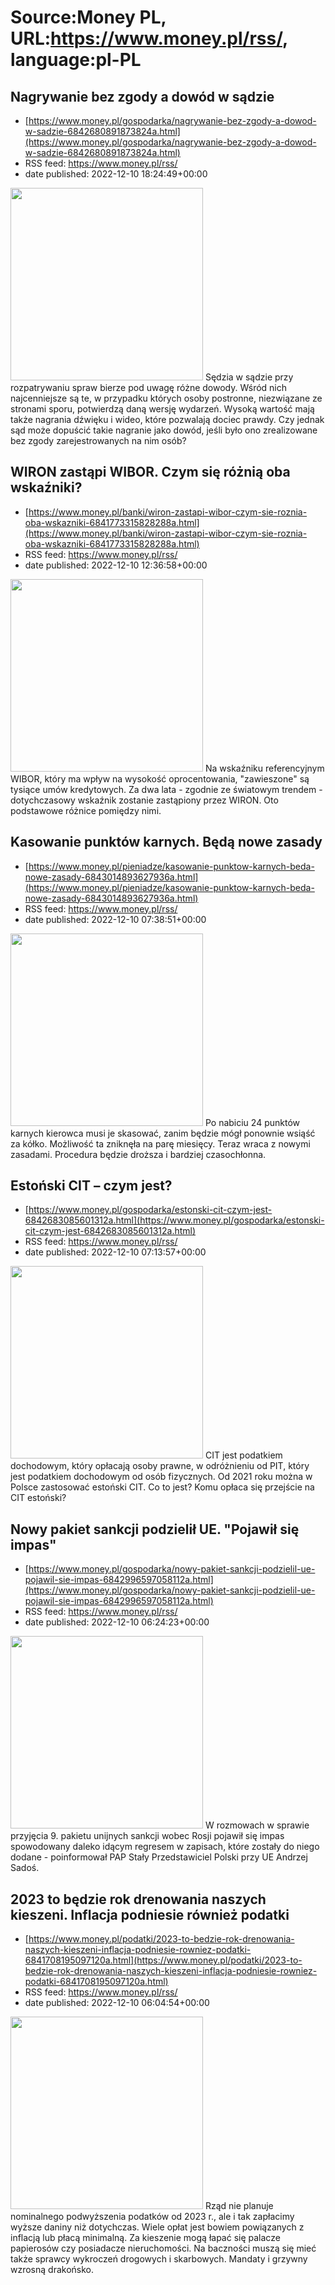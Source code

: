 # Source:Money PL, URL:https://www.money.pl/rss/, language:pl-PL

## Nagrywanie bez zgody a dowód w sądzie
 - [https://www.money.pl/gospodarka/nagrywanie-bez-zgody-a-dowod-w-sadzie-6842680891873824a.html](https://www.money.pl/gospodarka/nagrywanie-bez-zgody-a-dowod-w-sadzie-6842680891873824a.html)
 - RSS feed: https://www.money.pl/rss/
 - date published: 2022-12-10 18:24:49+00:00

<img src="https://i.wpimg.pl/308x/filerepo.grupawp.pl/api/v1/display/embed/6456a911-f567-4630-8d3d-b72041aa55ae" width="308" /> Sędzia w sądzie przy rozpatrywaniu spraw bierze pod uwagę różne dowody. Wśród nich najcenniejsze są te, w przypadku których osoby postronne, niezwiązane ze stronami sporu, potwierdzą daną wersję wydarzeń. Wysoką wartość mają także nagrania dźwięku i wideo, które pozwalają dociec prawdy. Czy jednak sąd może dopuścić takie nagranie jako dowód, jeśli było ono zrealizowane bez zgody zarejestrowanych na nim osób?

## WIRON zastąpi WIBOR. Czym się różnią oba wskaźniki?
 - [https://www.money.pl/banki/wiron-zastapi-wibor-czym-sie-roznia-oba-wskazniki-6841773315828288a.html](https://www.money.pl/banki/wiron-zastapi-wibor-czym-sie-roznia-oba-wskazniki-6841773315828288a.html)
 - RSS feed: https://www.money.pl/rss/
 - date published: 2022-12-10 12:36:58+00:00

<img src="https://i.wpimg.pl/308x/filerepo.grupawp.pl/api/v1/display/embed/4bf34670-25f9-48b3-984a-fb8b09f293d6" width="308" /> Na wskaźniku referencyjnym WIBOR, który ma wpływ na wysokość oprocentowania, "zawieszone" są tysiące umów kredytowych. Za dwa lata - zgodnie ze światowym trendem - dotychczasowy wskaźnik zostanie zastąpiony przez WIRON. Oto podstawowe różnice pomiędzy nimi.

## Kasowanie punktów karnych. Będą nowe zasady
 - [https://www.money.pl/pieniadze/kasowanie-punktow-karnych-beda-nowe-zasady-6843014893627936a.html](https://www.money.pl/pieniadze/kasowanie-punktow-karnych-beda-nowe-zasady-6843014893627936a.html)
 - RSS feed: https://www.money.pl/rss/
 - date published: 2022-12-10 07:38:51+00:00

<img src="https://i.wpimg.pl/308x/filerepo.grupawp.pl/api/v1/display/embed/051fda29-683e-4d61-aec0-5b7b474c3dba" width="308" /> Po nabiciu 24 punktów karnych kierowca musi je skasować, zanim będzie mógł ponownie wsiąść za kółko. Możliwość ta zniknęła na parę miesięcy. Teraz wraca z nowymi zasadami. Procedura będzie droższa i bardziej czasochłonna.

## Estoński CIT – czym jest?
 - [https://www.money.pl/gospodarka/estonski-cit-czym-jest-6842683085601312a.html](https://www.money.pl/gospodarka/estonski-cit-czym-jest-6842683085601312a.html)
 - RSS feed: https://www.money.pl/rss/
 - date published: 2022-12-10 07:13:57+00:00

<img src="https://i.wpimg.pl/308x/filerepo.grupawp.pl/api/v1/display/embed/5261f497-acad-4949-98db-809f1959d115" width="308" /> CIT jest podatkiem dochodowym, który opłacają osoby prawne, w odróżnieniu od PIT, który jest podatkiem dochodowym od osób fizycznych. Od 2021 roku można w Polsce zastosować estoński CIT. Co to jest? Komu opłaca się przejście na CIT estoński?

## Nowy pakiet sankcji podzielił UE. "Pojawił się impas"
 - [https://www.money.pl/gospodarka/nowy-pakiet-sankcji-podzielil-ue-pojawil-sie-impas-6842996597058112a.html](https://www.money.pl/gospodarka/nowy-pakiet-sankcji-podzielil-ue-pojawil-sie-impas-6842996597058112a.html)
 - RSS feed: https://www.money.pl/rss/
 - date published: 2022-12-10 06:24:23+00:00

<img src="https://i.wpimg.pl/308x/filerepo.grupawp.pl/api/v1/display/embed/6d22c7e7-8786-4781-a89a-57f74f645d3c" width="308" /> W rozmowach w sprawie przyjęcia 9. pakietu unijnych sankcji wobec Rosji pojawił się impas spowodowany daleko idącym regresem w zapisach, które zostały do niego dodane - poinformował PAP Stały Przedstawiciel Polski przy UE Andrzej Sadoś.

## 2023 to będzie rok drenowania naszych kieszeni. Inflacja podniesie również podatki
 - [https://www.money.pl/podatki/2023-to-bedzie-rok-drenowania-naszych-kieszeni-inflacja-podniesie-rowniez-podatki-6841708195097120a.html](https://www.money.pl/podatki/2023-to-bedzie-rok-drenowania-naszych-kieszeni-inflacja-podniesie-rowniez-podatki-6841708195097120a.html)
 - RSS feed: https://www.money.pl/rss/
 - date published: 2022-12-10 06:04:54+00:00

<img src="https://i.wpimg.pl/308x/filerepo.grupawp.pl/api/v1/display/embed/6e5875aa-c0d1-483b-bd22-a97f8a6f3045" width="308" /> Rząd nie planuje nominalnego podwyższenia podatków od 2023 r., ale i tak zapłacimy wyższe daniny niż dotychczas. Wiele opłat jest bowiem powiązanych z inflacją lub płacą minimalną. Za kieszenie mogą łapać się palacze papierosów czy posiadacze nieruchomości. Na baczności muszą się mieć także sprawcy wykroczeń drogowych i skarbowych. Mandaty i grzywny wzrosną drakońsko.

